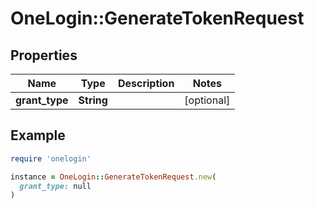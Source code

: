 # OneLogin::GenerateTokenRequest

## Properties

| Name | Type | Description | Notes |
| ---- | ---- | ----------- | ----- |
| **grant_type** | **String** |  | [optional] |

## Example

```ruby
require 'onelogin'

instance = OneLogin::GenerateTokenRequest.new(
  grant_type: null
)
```

